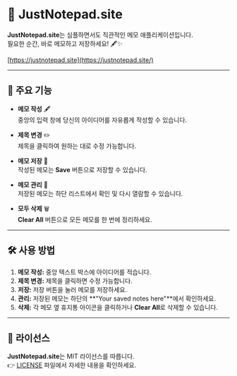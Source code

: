 # 📝 JustNotepad.site

**JustNotepad.site**는 심플하면서도 직관적인 메모 애플리케이션입니다.  
필요한 순간, 바로 메모하고 저장하세요! 🖋️✨

[https://justnotepad.site](https://justnotepad.site/)

---

## 🚀 주요 기능

- **메모 작성** 🖋️  
  중앙의 입력 창에 당신의 아이디어를 자유롭게 작성할 수 있습니다.

- **제목 변경** ✏️  
  제목을 클릭하여 원하는 대로 수정 가능합니다.

- **메모 저장** 💾  
  작성된 메모는 **Save** 버튼으로 저장할 수 있습니다.

- **메모 관리** 📂  
  저장된 메모는 하단 리스트에서 확인 및 다시 열람할 수 있습니다.

- **모두 삭제** 🗑️  
  **Clear All** 버튼으로 모든 메모를 한 번에 정리하세요.

---

## 🛠️ 사용 방법

1. **메모 작성:** 중앙 텍스트 박스에 아이디어를 적습니다.  
2. **제목 변경:** 제목을 클릭하면 수정 가능합니다.  
3. **저장:** 저장 버튼을 눌러 메모를 저장하세요.  
4. **관리:** 저장된 메모는 하단의 **"Your saved notes here"**에서 확인하세요.  
5. **삭제:** 각 메모 옆 휴지통 아이콘을 클릭하거나 **Clear All**로 삭제할 수 있습니다.  

---

## 📜 라이선스

**JustNotepad.site**는 MIT 라이선스를 따릅니다.  
👉 [LICENSE](LICENSE) 파일에서 자세한 내용을 확인하세요.
